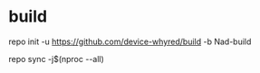 # build

repo init -u https://github.com/device-whyred/build -b Nad-build


repo sync -j$(nproc --all)
